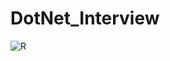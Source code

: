# DotNet_Interview

![R](https://github.com/HiCode4Dev/DotNet_Interview/assets/62190682/b6a5d44d-63c0-4641-be5e-2321698f6a01)
